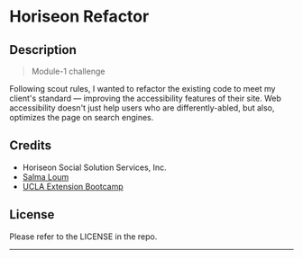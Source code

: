 # Horiseon Refactor

## Description

> Module-1 challenge

Following scout rules, I wanted to refactor the existing code to meet my client's standard — improving the accessibility features of their site. Web accessibility doesn't just help users who are differently-abled, but also, optimizes the page on search engines.

## Credits

- Horiseon Social Solution Services, Inc.
- [Salma Loum](https://github.com/SalmaLoum/)
- [UCLA Extension Bootcamp](https://www.uclaextension.edu/?gclid=Cj0KCQiAgribBhDkARIsAASA5btdbwAz8x25r3b1deoRNIGxfkPFL11rAQMuCgQ7HYiqBH8CLr9CgLoaAktlEALw_wcB&gclsrc=aw.ds)

## License

Please refer to the LICENSE in the repo.

---
